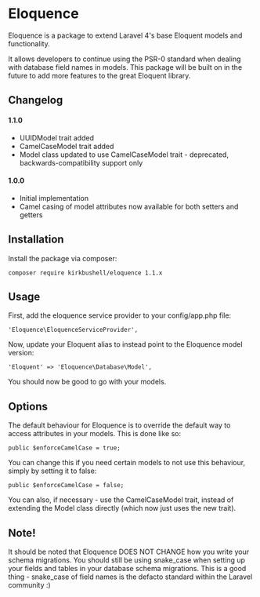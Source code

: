 # Eloquence

Eloquence is a package to extend Laravel 4's base Eloquent models and functionality.

It allows developers to continue using the PSR-0 standard when dealing with database field names in models. This package will be built on in the future to add more features to the great Eloquent library.

## Changelog

#### 1.1.0

* UUIDModel trait added
* CamelCaseModel trait added
* Model class updated to use CamelCaseModel trait - deprecated, backwards-compatibility support only

#### 1.0.0

* Initial implementation
* Camel casing of model attributes now available for both setters and getters

## Installation

Install the package via composer:

    composer require kirkbushell/eloquence 1.1.x

## Usage

First, add the eloquence service provider to your config/app.php file:

    'Eloquence\EloquenceServiceProvider',

Now, update your Eloquent alias to instead point to the Eloquence model version:

    'Eloquent' => 'Eloquence\Database\Model',

You should now be good to go with your models.

## Options

The default behaviour for Eloquence is to override the default way to access attributes in your models. This is done like so:

    public $enforceCamelCase = true;

You can change this if you need certain models to not use this behaviour, simply by setting it to false:

    public $enforceCamelCase = false;

You can also, if necessary - use the CamelCaseModel trait, instead of extending the Model class directly (which now just uses the new trait).

## Note!

It should be noted that Eloquence DOES NOT CHANGE how you write your schema migrations. You should still be using snake_case when setting up your fields and tables in your database schema migrations. This is a good thing - snake_case of field names is the defacto standard within the Laravel community :)

